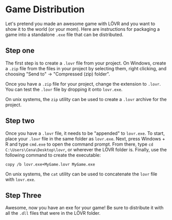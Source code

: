 Game Distribution
===

Let's pretend you made an awesome game with LÖVR and you want to show it to the world (or your mom).
Here are instructions for packaging a game into a standalone `.exe` file that can be distributed.

Step one
---

The first step is to create a `.lovr` file from your project.  On Windows, create a `.zip` file from
the files in your project by selecting them, right clicking, and choosing "Send to" -> "Compressed
(zip) folder".

Once you have a `.zip` file for your project, change the extension to `.lovr`.  You can test the
`.lovr` file by dropping it onto `lovr.exe`.

On unix systems, the `zip` utility can be used to create a `.lovr` archive for the project.

Step two
---

Once you have a `.lovr` file, it needs to be "appended" to `lovr.exe`.  To start, place your `.lovr`
file in the same folder as `lovr.exe`.  Next, press Windows + R and type `cmd.exe` to open the
command prompt.  From there, type `cd C:\Users\Cena\Desktop\lovr`, or wherever the LÖVR folder is.
Finally, use the following command to create the executable:

```
copy /b lovr.exe+MyGame.lovr MyGame.exe
```

On unix systems, the `cat` utility can be used to concatenate the `lovr` file with `lovr.exe`.

Step Three
---

Awesome, now you have an exe for your game!  Be sure to distribute it with all the `.dll` files that
were in the LÖVR folder.
